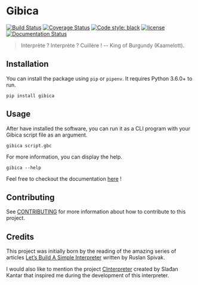 # Gibica

[![Build Status](https://travis-ci.org/matthieugouel/gibica.svg?branch=master)](https://travis-ci.org/matthieugouel/gibica)
[![Coverage Status](https://img.shields.io/coveralls/github/matthieugouel/gibica.svg)](https://coveralls.io/github/matthieugouel/gibica?branch=master)
[![Code style: black](https://img.shields.io/badge/code%20style-black-000000.svg)](https://github.com/ambv/black)
[![license](https://img.shields.io/github/license/matthieugouel/gibica.svg)](https://github.com/matthieugouel/gibica/blob/master/LICENSE)
[![Documentation Status](https://readthedocs.org/projects/gibica/badge/?version=latest)](http://gibica.readthedocs.io/en/latest/?badge=latest)

> Interprète ? Interprète ? Cuillère ! -- King of Burgundy (Kaamelott).

## Installation

You can install the package using `pip` or `pipenv`. It requires Python 3.6.0+ to run.

```
pip install gibica
```

## Usage

After have installed the software, you can run it as a CLI program with your Gibica script file as an argument.

```
gibica script.gbc
```

For more information, you can display the help.

```
gibica --help
```

Feel free to checkout the documentation [here](http://gibica.readthedocs.io/en/latest/?badge=latest) !

## Contributing

See [CONTRIBUTING](CONTRIBUTING.md) for more information about how to contribute to this project.

## Credits

This project was initially born by the reading of the amazing series of articles [Let’s Build A Simple Interpreter](https://ruslanspivak.com/lsbasi-part1/) written by Ruslan Spivak.

I would also like to mention the project [CInterpreter](https://github.com/SKantar/CInterpreter) created by Slađan Kantar that inspired me during the development of this interpreter.
